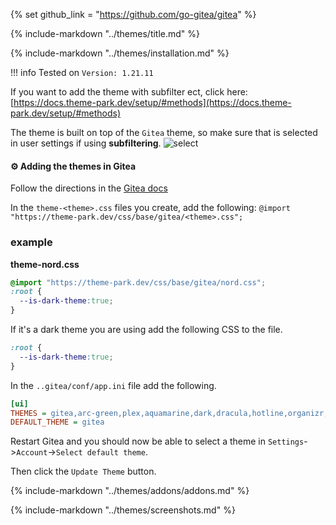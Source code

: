 {% set github_link = "https://github.com/go-gitea/gitea" %}

{% include-markdown "../themes/title.md" %}

{% include-markdown "../themes/installation.md" %}

!!! info
    Tested on `Version: 1.21.11`

If you want to add the theme with subfilter ect, click here: [https://docs.theme-park.dev/setup/#methods](https://docs.theme-park.dev/setup/#methods)

The theme is built on top of the `Gitea` theme, so make sure that is selected in user settings if using **subfiltering**.
![select](../site_assets/gitea/select_theme.png)

#### ⚙️ Adding the themes in Gitea

Follow the directions in the [Gitea docs](https://docs.gitea.com/administration/customizing-gitea?_highlight=tmpl#customizing-the-look-of-gitea)

In the `theme-<theme>.css` files you create, add the following: `@import "https://theme-park.dev/css/base/gitea/<theme>.css";`

### example

**theme-nord.css**

```css
@import "https://theme-park.dev/css/base/gitea/nord.css";
:root {
  --is-dark-theme:true;
}
```


If it's a dark theme you are using add the following CSS to the file.

```css
:root {
  --is-dark-theme:true;
}
```

In the `..gitea/conf/app.ini` file add the following.

```ini
[ui]
THEMES = gitea,arc-green,plex,aquamarine,dark,dracula,hotline,organizr,space-gray,hotpink,onedark,overseerr,nord
DEFAULT_THEME = gitea
```

Restart Gitea and you should now be able to select a theme in `Settings`->`Account`->`Select default theme`.

Then click the `Update Theme` button.

{% include-markdown "../themes/addons/addons.md" %}

{% include-markdown "../themes/screenshots.md" %}